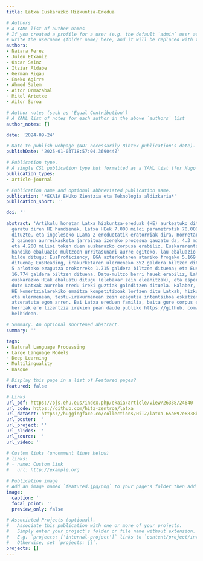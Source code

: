 ```yaml
---
title: Latxa Euskarazko Hizkuntza-Eredua

# Authors
# A YAML list of author names
# If you created a profile for a user (e.g. the default `admin` user at `content/authors/admin/`), 
# write the username (folder name) here, and it will be replaced with their full name and linked to their profile.
authors:
- Naiara Perez
- Julen Etxaniz
- Oscar Sainz
- Itziar Aldabe
- German Rigau
- Eneko Agirre
- Ahmed Salem
- Aitor Ormazabal
- Mikel Artetxe
- Aitor Soroa

# Author notes (such as 'Equal Contribution')
# A YAML list of notes for each author in the above `authors` list
author_notes: []

date: '2024-09-24'

# Date to publish webpage (NOT necessarily Bibtex publication's date).
publishDate: '2025-01-03T18:57:04.369044Z'

# Publication type.
# A single CSL publication type but formatted as a YAML list (for Hugo requirements).
publication_types:
- article-journal

# Publication name and optional abbreviated publication name.
publication: '*EKAIA EHUko Zientzia eta Teknologia aldizkaria*'
publication_short: ''

doi: ''

abstract: 'Artikulu honetan Latxa hizkuntza-ereduak (HE) aurkeztuko ditugu, egun euskararako
  garatu diren HE handienak. Latxa HEek 7.000 miloi parametrotik 70.000 milioira bitartean
  dituzte, eta ingeleseko LLama 2 ereduetatik eratorriak dira. Horretarako, LLama
  2 gainean aurreikasketa jarraitua izeneko prozesua gauzatu da, 4.3 milioi dokumentu
  eta 4.200 milioi token duen euskarazko corpusa erabiliz. Euskararentzat kalitate
  handiko ebaluazio multzoen urritasunari aurre egiteko, lau ebaluazio multzo berri
  bildu ditugu: EusProficiency, EGA azterketaren atariko frogako 5.169 galdera biltzen
  dituena; EusReading, irakurketaren ulermeneko 352 galdera biltzen dituena; EusTrivia,
  5 arlotako ezagutza orokorreko 1.715 galdera biltzen dituena; eta EusExams, oposizioetako
  16.774 galdera biltzen dituena. Datu-multzo berri hauek erabiliz, Latxa eta beste
  euskarazko HEak ebaluatu ditugu (elebakar zein eleanitzak), eta esperimentuek erakusten
  dute Latxak aurreko eredu ireki guztiak gainditzen dituela. Halaber, GPT-4 Turbo
  HE komertzialarekiko emaitza konpetitiboak lortzen ditu Latxak, hizkuntza-ezagutzan
  eta ulermenean, testu-irakurmenean zein ezagutza intentsiboa eskatzen duten atazetan
  atzeratuta egon arren. Bai Latxa ereduen familia, baita gure corpus eta ebaluazio-datu
  berriak ere lizentzia irekien pean daude publiko https://github. com/hitz-zentroa/latxa
  helbidean.'

# Summary. An optional shortened abstract.
summary: ''

tags:
- Natural Language Processing
- Large Language Models
- Deep Learning
- Multilinguality
- Basque

# Display this page in a list of Featured pages?
featured: false

# Links
url_pdf: https://ojs.ehu.eus/index.php/ekaia/article/view/26338/24640
url_code: https://github.com/hitz-zentroa/latxa
url_dataset: https://huggingface.co/collections/HiTZ/latxa-65a697e6838b3acc53677304
url_poster: ''
url_project: ''
url_slides: ''
url_source: ''
url_video: ''

# Custom links (uncomment lines below)
# links:
# - name: Custom Link
#   url: http://example.org

# Publication image
# Add an image named `featured.jpg/png` to your page's folder then add a caption below.
image:
  caption: ''
  focal_point: ''
  preview_only: false

# Associated Projects (optional).
#   Associate this publication with one or more of your projects.
#   Simply enter your project's folder or file name without extension.
#   E.g. `projects: ['internal-project']` links to `content/project/internal-project/index.md`.
#   Otherwise, set `projects: []`.
projects: []
---
```

